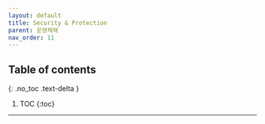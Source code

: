 ```yaml
---
layout: default
title: Security & Protection
parent: 운영체제
nav_order: 11
---
```

## Table of contents
{: .no_toc .text-delta }

1. TOC
{:toc}
---
